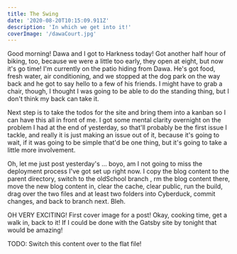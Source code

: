 ```yaml
---
title: The Swing
date: '2020-08-20T10:15:09.911Z'
description: 'In which we get into it!'
coverImage: '/dawaCourt.jpg'
---
```


Good morning! Dawa and I got to Harkness today! Got another half hour of biking, too, because we were a little too early, they open at eight, but now it's go time! I'm currently on the patio hiding from Dawa. He's got food, fresh water, air conditioning, and we stopped at the dog park on the way back and he got to say hello to a few of his friends. I might have to grab a chair, though, I thought I was going to be able to do the standing thing, but I don't think my back can take it.

Next step is to take the todos for the site and bring them into a kanban so I can have this all in front of me. I got some mental clarity overnight on the problem I had at the end of yesterday, so that'll probably be the first issue I tackle, and really it is just making an issue out of it, because it's going to wait, if it was going to be simple that'd be one thing, but it's going to take a little more involvement.

Oh, let me just post yesterday's ... boyo, am I not going to miss the deployment process I've got set up right now. I copy the blog content to the parent directory, switch to the oldSchool branch , rm the blog content there, move the new blog content in, clear the cache, clear public, run the build, drag over the two files and at least two folders into Cyberduck, commit changes, and back to branch next. Bleh.

OH VERY EXCITING! First cover image for a post! Okay, cooking time, get a walk in, back to it! If I could be done with the Gatsby site by tonight that would be amazing!

TODO: Switch this content over to the flat file!
